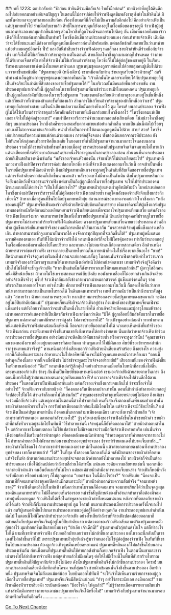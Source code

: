 ##บทที่ 1223: ตกปากรับคำ
“ช้าก่อน ข้ายินดีร่วมมือกับเจ้า รีบยั้งมือก่อน!”
ชายผิวดำที่อยู่ใต้ดินลึกลงไปเอ่ยออกมาอย่างอับจนปัญญา
ในตอนนี้ไม่อาจปล่อยให้จ้าวเฟิงดูดซึมพลังธาตุทั้งห้าในฟ้าดินได้ มิฉะนั้นค่ายกลจะถูกทำลายลงเสียก่อน เรื่องทั้งหมดที่นี่ก็จะไม่เป็นความลับอีกต่อไป
อีกอย่างจ้าวเฟิงเป็นแค่ปฐมเทพทั่วไป ร่วมมือกับเขาแล้ว สิทธิ์ในการควบคุมก็ยังคงอยู่ในเงื้อมมือของเขาอยู่ดี
จ้าวเฟิงผู้อยู่บนลานประลองยกมุมปากขึ้นน้อยๆ
ส่วนโหวชิ่งที่ถูกโจมตีจนถอยร่นไปติดๆ กัน เมื่อเห็นรอยยิ้มของจ้าวเฟิงก็ยิ่งโกรธแค้นมากขึ้นเป็นเท่าทวี
โหวชิ่งเดินขึ้นลานประลองด้วยตนเอง ก่อนท้าทายจ้าวเฟิง เดิมคิดว่าจะได้ชัยชนะและได้ล้างอายที่ถูกดูหมิ่นเมื่อคราวก่อนไปพร้อมกัน
แต่ผลลัพธ์กลับกลายเป็นว่าเขาพ่ายแพ้อย่างหมดรูปอีกครั้ง
ฟิ้ว!
แสงอัสนีห้าสีบนร่างจ้าวเฟิงค่อยๆ หดเล็กลง
ชายผิวดำยินดีร่วมมือกับจ้าวเฟิง เขาจึงไม่ได้ใช้เสวียนอ้าวห้าธาตุต่อ
แต่ในตอนนี้ สายเลือดโหวชิ่งถูกเผาผลาญไปจนหมด ร่างกายก็ได้รับบาดเจ็บสาหัส ต่อให้จ้าวเฟิงไม่ใช้เสวียนอ้าวห้าธาตุ โหวชิ่งก็ไม่ใช่คู่ต่อสู้ของเขาอยู่ดี
ในเรือนรับรองบนยอดเขาแห่งหนึ่งในยอดเขาห้าแฉก บุรุษหนุ่มชุดแดงถูกรายล้อมไปด้วยกลุ่มคนผู้เต็มไปด้วยแวววตาชื่นชมนับถือ
“ปฐมเทพกุยอี (หนึ่งเดียว) เขาเหมือนกับท่าน ชำนาญเสวียนอ้าวห้าธาตุ!”
สตรีท่าทางน่าเอ็นดูข้างกายบุรุษชุดแดงเอ่ยพลางยิ้มละไม
“เจ้าเด็กนั่นไหนเลยจะเทียบได้กับปฐมเทพกุยอีผู้เป็นอัจฉริยะในลำดับที่สิบสองของรายชื่อปฐมเทพได้!”
ในบริเวณนั้นมีคนเอ่ยขึ้นอย่างขบขัน
งานประลองยุทธ์ผาเก่าครั้งนี้ ผู้ถูกเลือกในรายชื่อปฐมเทพที่มาเข้าร่วมงานมีทั้งหมดหกคน
ปฐมเทพกุยอี เป็นผู้ถูกเลือกลำดับที่สิบสองในรายชื่อปฐมเทพ
“ขอบเขตพลังเสวียนอ้าวห้าธาตุของเขาอยู่ในขั้นที่หนึ่ง แต่เสวียนอ้าวทั้งห้าของข้าแตะขั้นที่สองแล้ว ส่วนการใช้เสวียนอ้าวห้าธาตุของข้าก็เหนือกว่าเขา!”
ปฐมเทพกุยอีเอ่ยอย่างสงบ แต่ในน้ำเสียงแฝงความเชื่อมั่นอย่างยิ่งเอาไว้
ตูม โครม!
บนลานประลอง จ้าวเฟิงผู้ไม่ได้ใช้เสวียนอ้าวห้าธาตุแล้วก็อาศัยพลังร่างกายที่แข็งแกร่งสยบโหวชิ่งเอาไว้
“โหวชิ่งยอมแพ้เสียเถอะ เจ้าไม่ใช่คู่ต่อสู้ของเขา!”
คนเผ่าปีศาจวารีสวรรค์จำนวนมากลอบส่งเสียงเตือน โน้มน้าวโหวชิ่งอยู่ลับๆ
บนลานประลอง โหวชิ่งก้มศีรษะลงยอมรับความพ่ายแพ้อย่างกล้ำกลืน
หากเป็นเช่นนี้ต่อไปเรื่อยๆ เขาเองก็ไม่อาจจะเอาชนะจ้าวเฟิง หนำซ้ำยังเป็นการทำให้ตนเองถูกดูหมิ่นไปด้วย
สวบ! สวบ!
โหวชิ่งเอ่ยปากยอมรับความพ่ายแพ้ก่อนด้วยตนเอง การต่อสู้จึงจบลง ทั้งสองเดินออกจากเวทีประลอง
ยังไม่ทันรอให้กลุ่มคนทั่วสารทิศสิ้นสงสัย ในยอดเขาที่ห้าก็มีปฐมเทพจำนวนมากกระโจนลงบนลานประลอง
รวมไปถึงชายผิวเข้มที่ชนะในรอบเมื่อครู่ เขารอประลองกับปฐมเทพจินเจินจนแทบไม่ไหวแล้ว
แต่น่าเสียดายที่สตรีร่างบางอ้อนแอ้นประหนึ่งไร้กระดูกมาถึงลานประลองก่อน
ส่วนคนที่นางจะประลองด้วยก็เป็นสตรีนางหนึ่งเช่นกัน
“พลังของเจ้าคนหัวทองนั่น เจ้าแพ้ให้ก็ไม่น่าเกลียดอะไร!”
ปฐมเทพหลินกวงทางฝั่งเผ่าปีศาจวารีสวรรค์เอ่ยปลอบโหวชิ่ง
พลังที่จ้าวเฟิงแสดงออกมาในวันนี้ อาจเข้าเป็นหนึ่งในรายชื่อปฐมเทพได้เลยด้วยซ้ำ
ถึงแม้ปฐมเทพหลินกวงจะถูกอยู่ในลำดับที่สิบเจ็ดของรายชื่อปฐมเทพ แต่การจัดลำดับคราวก่อนก็เกิดขึ้นนานมาแล้ว พลังของเขาไม่มีทางเป็นดังเดิม
ดังนั้นปฐมเทพหลินกวงจึงยังพอมีหวังที่จะเอาชนะจ้าวเฟิง
แต่เขาเป็นถึงผู้ถูกเลือกในรายชื่อปฐมเทพ จะให้ไปท้าประลองคนนิรนามแบบนี้ได้อย่างไร
“เป็นไปได้อย่างไร?”
ปฐมเทพหมัวกุ่ยแห่งเผ่าภูติทมิฬชะงัก ใบหน้าเหม่อลอย
โหวชิ่งแห่งเผ่าปีศาจวารีสวรรค์ไม่ใช่คู่มือของจ้าวเฟิงเลยด้วยซ้ำ
เหตุใดพลังของจ้าวเฟิงจึงแข็งแกร่งถึงเพียงนี้?
ถ้าหากเมื่อครู่คนที่ขึ้นไปคือปฐมเทพหมัวกุ่ย สถานการณ์ของเขาคงจะแย่กว่าโหวชิ่งมาก
“พลังของคนผู้นี้!”
ปฐมเทพจื่อเฟิงมองจ้าวเฟิงด้วยสีหน้าซับซ้อนเกินบรรยาย
เดิมเขาคิดจะให้ผู้แข็งแกร่งปฐมเทพของตำหนักรัตติกาลม่วงเหยียดหยามจ้าวเฟิงเสียหน่อยเพื่อจะเอาใจปฐมเทพเทียนเสวี่ย
แต่พลังของจ้าวเฟิงแข็งแกร่งมาก จนสามารถเข้าเป็นหนึ่งในรายชื่อปฐมเทพได้
นั่นแปลว่าบุคคลที่ปรากฏในรายชื่อปฐมเทพจะไม่สามารถทำร้ายจ้าวเฟิงได้แม้แต่น้อย
ดวงตาปฐมเทพเทียนเสวี่ยฉายแววประหลาด
ส่วนอีกฟาก ผู้แข็งแกร่งขั้นเทพแท้จริงของหอมังกรเหลืองก็เริ่มเสวนากัน
“พรสวรรค์เจ้าหนุ่มนี่แข็งแกร่งเหลือเกิน ถ้าหากสามารถชักจูงเขามาเป็นพวกได้ คงจัดการทุกปัญหาที่จะเกิดขึ้นได้!”
ปฐมเทพผู้หนึ่งเสนอความคิดของตนเอง
ทันทีที่โน้มน้าวจ้าวเฟิงได้ หานหนิงเอ๋อร์ก็จะไม่มีใครคุ้มครอง เท่ากับว่านางตกอยู่ในเงื้อมมือหอมังกรเหลืองไปโดยปริยาย และหากนางไม่ยอมจำนนก็ต้องตายสถานเดียว
อีกด้านหนึ่ง ด้วยพรสวรรค์ของจ้าวเฟิง เขาจะกลายเป็นเทพโบราณในภายหน้าก็คงไม่ใช่เรื่องยากเย็นอะไร
“ยาก!”
สีหน้าเทพแท้จริงจ้งถู่เคร่งขรึมลงไป ก่อนจะเอ่ยออกมาสั้นๆ
ในตอนนั้นจ้าวเฟิงตอบรับคำไหว้วานจากเทพแท้จริงของสำนักรากฐานเทพให้พาหานหนิงเอ๋อร์หนีไปต่อหน้าต่อตาเขา
เทพแท้จริงจ้งถู่จึงคิดว่าเป็นไปไม่ได้ที่จะชักจูงจ้าวเฟิง
“หากเป็นเช่นนั้นก็สังหารพวกเขาให้หมดแทนแล้วกัน!”
ผู้อาวุโสอีกคนหนึ่งมีสีหน้าเย็นชา
ถ้าหากไม่ใช่เพราะสถานการณ์บีบบังคับ หอมังกรเหลืองก็ไม่อยากล่วงเกินอัจฉริยะอย่างจ้าวเฟิงจริงๆ
พรึ่บ!
จ้าวเฟิงกลับมายังข้างกายพวกเผ่าหมอกสวรรค์ ผู้แข็งแกร่งคนอื่นๆ รอบบริเวณรีบเอาอกเอาใจเขา
อย่างไรเสีย ศักยภาพที่จ้าวเฟิงแสดงออกมาในวันนี้ ก็แสดงให้เห็นว่าภายหน้าเขาสามารถกลายเป็นเทพโบราณได้
ในดินแดนเทพรกร้าง เทพโบราณนับว่าเป็นกำลังรบระดับสูงแล้ว
“สหายจ้าว ด้วยความสามารถของเจ้า หากเข้าร่วมการประลองรายชื่อปฐมเทพของเขตผาเก่า จะต้องอยู่ในยี่สิบลำดับต้นแน่!”
ปฐมเทพเจี้ยนเฟิงอิจฉาจ้าวเฟิงอยู่บ้าง
ถึงแม้พลังของปฐมเทพเจี้ยนเฟิงจะแข็งแกร่ง แต่ยังอีกยาวไกลกว่าจะเข้าเป็นหนึ่งในรายชื่อได้
ส่วนอัจฉริยะอีกคนและผู้อาวุโสผมฟ้าของเผ่าหมอกสวรรค์แสดงท่าทีเป็นมิตรกับจ้าวเฟิงมากขึ้นกว่าเดิม
“มิได้ ผู้ถูกเลือกยี่สิบลำดับแรกในรายชื่อปฐมเทพ แต่ละคนล้วนแต่มีพรสวรรค์สูงส่ง ไม่อาจประมาทได้!”
จ้าวเฟิงพูดอย่างถ่อมตัว
ทางฟากหานหนิงเอ๋อร์เห็นจ้าวเฟิงอ่อนน้อมถึงเพียงนี้ ก็อดจะระบายยิ้มออกมาไม่ได้
นางเคยเห็นพลังที่แท้จริงของจ้าวเฟิงมาก่อน กระทั่งเทพแท้จริงขั้นสามเขายังสังหารลงได้อย่างง่ายดาย
นั่นแปลว่าหากจ้าวเฟิงเข้าร่วมการประลองรายชื่อปฐมเทพ อย่างน้อยน่าจะติดสิบลำดับแรกด้วยซ้ำ หรืออาจจะสูงกว่านั้น!
“คุณชายจ้าว คนของหอมังกรเหลืองอยู่บนยอดเขาทิศตะวันตก ท่านพูดเอาไว้ไม่มีผิดเลย ศิษย์พี่ของข้าทรยศสำนักรากฐานเทพแล้วจริงๆ!”
หานหนิงเอ๋อร์ส่งเสียงบอกจ้าวเฟิงด้วยน้ำเสียงเศร้าสร้อย
ถึงอย่างไร ความยุ่งยากนี้ก็เกิดขึ้นเพราะนาง ถ้าหากนางไม่ไปหาศิษย์พี่ก็คงจะไม่ชักจูงคนของหอมังกรเหลืองมา
“ตอนนี้อย่าพูดเรื่องนี้เลย จากนี้จงเชื่อฟังข้า ไม่ว่าข้าจะพูดอะไรเจ้าจงอย่าสงสัย!”
เสียงสงบนิ่งของจ้าวเฟิงดังขึ้นในหัวหานหนิงเอ๋อร์
“อืม!”
หานหนิงเอ๋อร์รู้สึกอุ่นใจอย่างประหลาดเมื่อเห็นใบหน้าที่สงบนิ่งไม่ตื่นตระหนกของจ้าวเฟิง
ข้างๆ กันนั้นเป็นศิษย์พี่ของหานหนิงเอ๋อร์ เขามองจ้าวเฟิงด้วยสายตาหวั่นเกรง ถึงตอนนี้เขายังไม่รู้ว่าสถานะของตนเองถูกเปิดเผยแล้ว
ฟิ้ว!
แววตาของจ้าวเฟิงจ้องไปส่วนลึกใต้ลานประลอง
“ในตอนนี้เราเป็นพันธมิตรกันแล้ว แต่พลังของเจ้าแข็งแกร่งจนเกินไป ข้าจะเชื่อเจ้าได้อย่างไร!”
จ้าวเฟิงเจรจากับชายผิวดำ
“ก็คงตกลงกันเพียงลมปากเท่านั้น ตอนนี้ข้ากำลังทำลายค่ายกลอยู่ จึงปล่อยไปไม่ได้ ส่วนเจ้าก็ลงมาไม่ได้เช่นกัน!”
คำพูดของชายผิวดำดูเหนื่อยหน่ายอยู่ไม่น้อย
ถึงแม้เขาจะร่วมมือกับจ้าวเฟิง แต่เหตุการณ์ในตอนนี้ต่างไปจากปกติ คนทั้งสองจึงตกลงกันเพียงลมปากเท่านั้น
ชายผิวดำลอบหัวเราะในใจ การรับปากเพียงลมปากย่อมไม่มีเงื่อนไขใด แต่จ้าวเฟิงจะมีวิธีอะไรอื่น?
แต่จ้าวเฟิงเป็นแค่ปฐมเทพเท่านั้น ถึงตอนนั้นหากกล้ามาเพียงคนเดียว เขาจะสังหารอีกฝ่ายเสีย
“เจ้าสามารถทำร้ายตนเอง ลดทอนกำลังรบลงไป!”
จู่ๆ เสียงสงบนิ่งของจ้าวเฟิงดังขึ้นในหัวชายผิวดำ
ชายผิวดำที่กำลังหัวเราะอยู่ชะงักไปในทันที
‘วิธีทำลายเช่นนี้ เจ้าหนุ่มนี่ก็ยังคิดออกมาได้!’
ชายผิวดำลอบด่าในใจ
แต่ถ้าหากเขาไม่ตอบตกลง ไม่ใช่แปลว่าเขาไม่มีเจตนาจะร่วมมือกับจ้าวเฟิงหรอกหรือ
เช่นนั้นจ้าวเฟิงย่อมต้องใช้เสวียนอ้าวห้าธาตุต่อ เพื่อลดพลังของผนึกห้าธาตุ
“ข้าควบคุมเวลาที่ค่ายกลจะทลายลงไม่ได้ ถ้าหากค่ายกลยังไม่พังทลายก่อนงานประลองยุทธ์จะจบลง ข้าจะทำร้ายตนเองให้บาดเจ็บสาหัส…”
ชายผิวดำไม่ใช่คนโง่ ถ้าหากเขาทำร้ายตนเองอย่างหนักในตอนนี้ แล้วค่ายกลทลายลงก่อนที่งานประลองยุทธ์จบลง เขาก็คงตายแล้ว!
“ได้!”
ในที่สุด ทั้งสองคนก็ตกลงกันได้
พลังฝึกตนของชายผิวดำคือเทพแท้จริงขั้นห้า
ถ้าหากก่อนงานประลองยุทธ์จะจบลงแล้วค่ายกลยังไม่ทลายลงไป ชายผิวดำก็จำเป็นต้องทำร้ายตนเอง เพื่อให้ปลดปล่อยกำลังรบสี่ส่วนได้เท่านั้น
แน่นอน ระดับความเสียหายเช่นนี้ นอกเหนือจากชายผิวดำแล้ว คนอื่นยังแบกรับไม่ไหว
แต่ขอแค่ชายผิวดำมีอาการบาดเจ็บบนร่าง จ้าวเฟิงก็พอมีหวังจะรับมือเขา หรืออย่างน้อยๆ ก็ไม่ถูกคุกคาม
“บอกข้ามา ในนี้มีอะไรบ้าง?”
จ้าวเฟิงเอ่ย
“นี่คงจะเป็นสถานที่ที่จอมเทพห้าธาตุเคยปิดด่านฝึกตนกระมัง!”
ชายผิวดำบอกด้วยความสัตย์จริง
“จอมเทพห้าธาตุ?”
จ้าวเฟิงตื่นตะลึงไปในทันที
เหนือกว่าเทพโบราณก็คือจอมเทพ
จอมเทพเรียกได้ว่าเป็นจุดสูงสุดของดินแดนเทพรกร้าง ไม่มีใครเคยเห็นร่องรอย
หนำซ้ำสัญลักษณ์ของขั้วอำนาจห้าดาวคือต้องมีจอมเทพผู้หนึ่งคอยดูแล
จ้าวเฟิงไม่ได้เชื่อในคำพูดของชายผิวดำทั้งหมดแน่นอน
หลังจากที่ตกลงกับชายผิวดำได้แล้ว จ้าวเฟิงก็เริ่มชมงานประลองยุทธ์
ตูม โครม!
บนลานประลองเมื่อการประลองครั้งนี้จบลงไปแล้ว สตรีผู้เสนอตัวขึ้นไปบนลานประลองเอาชนะคู่ต่อสู้ได้อย่างหวุดหวิด
งานประลองยุทธ์ผาเก่าดำเนินต่อไป
ในตอนนี้ไม่มีใครกล้าท้าประลองจ้าวเฟิง อย่างไรเสียกำลังรบที่จ้าวเฟิงปลดปล่อยออกมาก็คล้ายคลึงกับปฐมเทพจินเจินผู้อยู่ในยี่สิบลำดับแรก
แต่ดวงตาของจ้าวเฟิงกลับเอาแต่จ้องปฐมเทพหมัวกุ่ยเอาไว้ มุมปากยกขึ้นเป็นรอยยิ้มบางๆ
“บ้าเอ๊ย เจ้าเด็กนี่!”
ปฐมเทพหมัวกุ่ยก่นด่าในใจ แต่ก็ทำอะไรไม่ได้
ยามที่เขาท้าทายจ้าวเฟิง ยังบอกอีกฝ่ายเลยว่าเขาไม่กล้าขึ้นลานประลอง
แต่ในขณะนี้กลับเป็นเขาเองที่ไม่กล้าขึ้นเวทีไป!
เพราะปฐมเทพหมัวกุ่ยยังล่วงรู้มาว่าตนเองไม่ใข่คู่ต่อสู้ของจ้าวเฟิง ในทันทีที่เขาขึ้นไปบนลานประลอง ต้องถูกจ้าวเฟิงดูหมิ่นเหยียดหยามแน่
ปฐมเทพตี้หลินเองก็ไม่กล้าขึ้นไปบนลานประลองเช่นกัน
ก่อนนี้ตอนที่ปฐมเทพตี้หลินใช้ค่ายกลส่งข้ามก็เคยเจอจ้าวเฟิง ในตอนนั้นเขาและชาวเผ่าตรงไปไล่ล่าสังหารจ้าวเฟิง แต่สุดท้ายแล้วไม่มีผลใดๆ
ต่อให้ไม่มีเรื่องนี้ในพื้นที่ลับรกร้างโบราณ ปฐมเทพตี้หลินก็มีปัญหากับจ้าวเฟิงไม่น้อย
ดังนั้นปฐมเทพตี้หลินจึงไม่กล้าขึ้นลานประลอง
โครม!
บนลานประลองเกิดเสียงดังอึกทึกครึกโครม
จนที่สุดแล้ว ชายผิวเข้มคนนั้นจึงชิงขึ้นลานประลอง
อีกฟากหนึ่ง ปฐมเทพจินเจินไม่ลังเลแม้แต่น้อย โบยบินออกไปทันที
“จะให้เจ้าได้เห็นความร้ายกาจของผู้ถูกเลือกในรายชื่อปฐมเทพ!”
ปฐมเทพจินเจินมีสีหน้าแน่วแน่
“ฮ่าๆ อย่าไร้สาระนักเลย ลงมือเถอะ!”
ชายผิวเหลืองหัวเราะเสียงดัง ระเบิดพลังออก
“มีอะไรดีๆ ให้ดูแล้ว!”
“ไม่รู้ว่าสายเลือดบรรพกาลผันแปรแห่งสำนักมังกรพรางกายจะเอาชนะปฐมเทพจินเจินได้หรือไม่!”
เทพแท้จริงกับปฐมเทพจำนวนมากรอบด้านครึกครื้นกันอีกครั้ง
...........................


[Go To Next Chapter]( ./80.md)